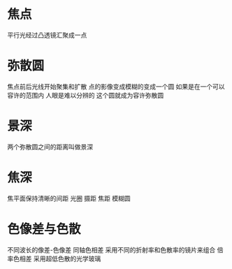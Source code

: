 # 焦点
平行光经过凸透镜汇聚成一点

# 弥散圆
焦点前后光线开始聚集和扩散
点的影像变成模糊的变成一个圆
如果是在一个可以容许的范围内 人眼是难以分辨的
这个圆就成为容许弥散圆

# 景深
两个弥散圆之间的距离叫做景深

# 焦深
焦平面保持清晰的间距
    光圈
    摄距
    焦距
    模糊圆

# 色像差与色散
不同波长的像差-色像差
同轴色相差 采用不同的折射率和色散率的镜片来组合
倍率色相差 采用超低色散的光学玻璃

